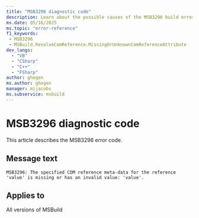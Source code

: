 ```yaml
---
title: "MSB3296 diagnostic code"
description: Learn about the possible causes of the MSB3296 build error, and get troubleshooting tips.
ms.date: 05/16/2025
ms.topic: "error-reference"
f1_keywords:
 - MSB3296
 - MSBuild.ResolveComReference.MissingOrUnknownComReferenceAttribute
dev_langs:
  - "VB"
  - "CSharp"
  - "C++"
  - "FSharp"
author: ghogen
ms.author: ghogen
manager: mijacobs
ms.subservice: msbuild
---
```


# MSB3296 diagnostic code

<!-- :::ErrorDefinitionDescription::: -->
<!-- :::editable-content name="introDescription"::: -->
This article describes the MSB3296 error code.
<!-- :::editable-content-end::: -->

## Message text

<!-- :::editable-content name="messageText"::: -->
`MSB3296: The specified COM reference meta-data for the reference 'value' is missing or has an invalid value: 'value'.`
<!-- :::editable-content-end::: -->
<!-- MSB3296: The specified COM reference meta-data for the reference "{1}" is missing or has an invalid value: "{0}". -->

<!-- :::editable-content name="postOutputDescription"::: -->
<!--
{StrBegin="MSB3296: "}
-->
<!-- :::editable-content-end::: -->
<!-- :::ErrorDefinitionDescription-end::: -->

## Applies to

All versions of MSBuild
